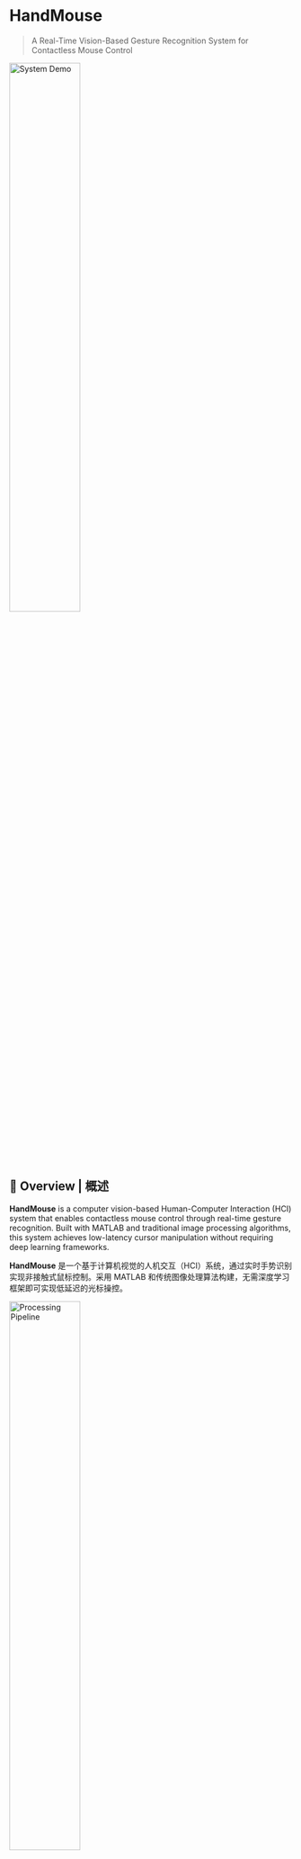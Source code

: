 # HandMouse

> A Real-Time Vision-Based Gesture Recognition System for Contactless Mouse Control

<div style="text-align: left;">
  <img src="./image/p1.png" alt="System Demo" width="50%" /><br/>
</div>

## 📖 Overview | 概述

**HandMouse** is a computer vision-based Human-Computer Interaction (HCI) system that enables contactless mouse control through real-time gesture recognition. Built with MATLAB and traditional image processing algorithms, this system achieves low-latency cursor manipulation without requiring deep learning frameworks.

**HandMouse** 是一个基于计算机视觉的人机交互（HCI）系统，通过实时手势识别实现非接触式鼠标控制。采用 MATLAB 和传统图像处理算法构建，无需深度学习框架即可实现低延迟的光标操控。

<div style="text-align: left;">
  <img src="./image/p2.png" alt="Processing Pipeline" width="50%" /><br/>
</div>

### 🎥 Demo Video | 演示视频

- [Watch on Bilibili | 在 B 站观看](https://www.bilibili.com/video/BV11x4y1J7Rf/)

---

## ✨ Features | 核心特性

### Functional Capabilities | 功能特性
- **Real-Time Tracking**: 20 FPS gesture recognition with <50ms latency
- **Multi-Gesture Support**: Cursor movement, left-click, right-click, and drag operations
- **Adaptive Tracking**: Finger ID persistence across frames using displacement-based matching
- **Visual Debugging**: Quad-view interface displaying original, filtered, labeled, and status frames

### Technical Highlights | 技术亮点
- ✅ HSV color space segmentation for robust red marker detection
- ✅ Morphological operations (opening/closing) for noise reduction
- ✅ Centroid-based tracking with configurable displacement threshold
- ✅ Motion stabilization through threshold-based filtering
- ✅ Java AWT Robot integration for cross-platform mouse control

---

## 🛠️ Technical Architecture | 技术架构

### Algorithm Pipeline | 算法流程

```
┌─────────────────┐
│  Webcam Input   │ RGB Frame (640×480 @ 20fps)
└────────┬────────┘
         ↓
┌─────────────────┐
│  RGB → HSV      │ Color Space Transformation
└────────┬────────┘
         ↓
┌─────────────────┐
│  Thresholding   │ H: [0.95,1] ∪ [0,0.05]
│                 │ S: [0.6, 1.0]
│                 │ V: [0.4, 1.0]
└────────┬────────┘
         ↓
┌─────────────────┐
│  Morphological  │ Opening (5px) → Closing (5px)
│  Operations     │ Noise Removal & Gap Filling
└────────┬────────┘
         ↓
┌─────────────────┐
│  Region Props   │ Area Filtering (≥1000 px²)
│  Analysis       │ Centroid Computation
└────────┬────────┘
         ↓
┌─────────────────┐
│  Finger ID      │ Displacement Matching (<100px)
│  Assignment     │ X-axis Sorting (Finger 1 < 2)
└────────┬────────┘
         ↓
┌─────────────────┐
│  Gesture        │ 2 Fingers → Move
│  Classification │ Finger 2 Only → Left Click
│                 │ Finger 1 Only → Right Click
└────────┬────────┘
         ↓
┌─────────────────┐
│  Mouse Control  │ Java AWT Robot API
│  (Java AWT)     │ mouseMove() / mousePress()
└─────────────────┘
```

### Gesture Mapping | 手势映射

| Gesture State | Finger 1 | Finger 2 | Mouse Action | Use Case |
|--------------|----------|----------|--------------|----------|
| **Move** | ✓ | ✓ | Cursor Translation | Navigation |
| **Left Click** | ✗ | ✓ | BUTTON1_MASK Press | Click & Drag |
| **Right Click** | ✓ | ✗ | BUTTON3_MASK Press | Context Menu |
| **Idle** | ✗ | ✗ | Release All Buttons | Reset State |

> **Note**: Finger 2 serves as the primary tracking reference for cursor positioning.

---

## 📋 Requirements | 环境要求

### Software Dependencies | 软件依赖
- **MATLAB**: R2018b or later (tested on R2023a)
- **Required Toolboxes**:
  - Image Processing Toolbox
  - Computer Vision Toolbox
  - MATLAB Support Package for USB Webcams
- **Java Runtime**: JRE 8+ (bundled with MATLAB)

### Hardware Requirements | 硬件要求
- **Camera**: USB webcam with 640×480 resolution (minimum)
- **Markers**: Red-colored finger caps/stickers for tracking
  - Recommended: Bright red (HSV: H≈0°, S>60%, V>40%)
  - Size: ≥1000 pixels projected area at working distance
- **System**: 4GB RAM, Dual-core CPU (2.0GHz+)

### Environment Setup | 环境配置
- **Lighting**: Uniform ambient lighting (avoid strong backlighting)
- **Background**: Non-red background to minimize false positives
- **Distance**: 40-80 cm from camera for optimal tracking

---

## 🚀 Quick Start | 快速开始

### Installation | 安装

1. **Clone the repository | 克隆仓库**
   ```bash
   git clone https://github.com/OlyMarco/HandMouse.git
   cd HandMouse
   ```

2. **Verify webcam connection | 验证摄像头连接**
   ```matlab
   % In MATLAB Command Window
   webcamlist
   ```

3. **Prepare red markers | 准备红色标记物**
   - Attach red stickers/caps to your index and middle fingers
   - Ensure consistent red hue under your lighting conditions

### Running the System | 运行系统

```matlab
% Navigate to project directory
cd('path/to/HandMouse')

% Execute main script
HandMouse
```

The system will launch a quad-view window:
- **Top-Left**: Original webcam feed
- **Top-Right**: Binary mask (red region detection)
- **Bottom-Left**: Labeled frame (finger IDs)
- **Bottom-Right**: Current gesture state

### Basic Operation | 基本操作

1. **Initialization**: Show both fingers to camera (labeled as "1" and "2")
2. **Move Cursor**: Keep both fingers visible and move finger 2
3. **Left Click**: Hide finger 1, keep finger 2 visible
4. **Right Click**: Hide finger 2, keep finger 1 visible
5. **Exit**: Close the MATLAB figure window

---

## ⚙️ Configuration | 参数配置

### Tunable Parameters | 可调参数

Edit `HandMouse.m` to customize system behavior:

```matlab
% Color Detection Thresholds | 颜色检测阈值
redThresh = [0.95, 0.05];    % Hue range for red (wraps at 1.0)
satThresh = [0.6, 1];        % Saturation threshold
valThresh = [0.4, 1];        % Value (brightness) threshold

% Tracking Parameters | 跟踪参数
fingerDisplacementThreshold = 100;  % Max pixel displacement between frames
minArea = 1000;                     % Minimum finger region area (pixels²)

% Mouse Control | 鼠标控制
scaleFactor = 2.0;           % Cursor movement sensitivity (1.0-5.0)
moveThreshold = 5;           % Motion stabilization threshold (pixels)
```

### Performance Tuning | 性能调优

- **Increase FPS**: Reduce `pause(0.05)` value (line 220)
- **Improve Accuracy**: Adjust HSV thresholds for your lighting
- **Reduce Jitter**: Increase `moveThreshold` value
- **Faster Response**: Decrease `fingerDisplacementThreshold`

---

## 🔧 Troubleshooting | 故障排除

### Common Issues | 常见问题

**Q: Fingers not detected | 手指未被检测到**
- Check red color visibility in "Top-Right" window (should show white regions)
- Adjust `redThresh`, `satThresh`, `valThresh` for your lighting
- Ensure finger area ≥ 1000 pixels (move closer to camera)

**Q: Cursor movement too sensitive/slow | 光标移动过于灵敏/缓慢**
- Modify `scaleFactor` (default 2.0):
  - Increase for faster movement
  - Decrease for precise control

**Q: Finger IDs switching unexpectedly | 手指编号意外切换**
- Reduce `fingerDisplacementThreshold` to enforce stricter tracking
- Move fingers more slowly to maintain ID consistency

**Q: Mouse clicks not responding | 鼠标点击无响应**
- Verify Java AWT permissions (run MATLAB as administrator on Windows)
- Check if other applications are blocking mouse events

---

## 📊 Performance Metrics | 性能指标

| Metric | Value |
|--------|-------|
| Frame Rate | ~20 FPS |
| Latency | <50 ms |
| Tracking Accuracy | 95%+ (stable lighting) |
| False Positive Rate | <5% (red-free background) |
| CPU Usage | ~25% (Intel i5-8250U) |
| Memory Footprint | ~300 MB |

---

## 🔬 Technical Details | 技术细节

### Color Space Selection | 色彩空间选择

HSV was chosen over RGB for:
- **Illumination Invariance**: V channel separates brightness from chrominance
- **Perceptual Uniformity**: H channel aligns with human color perception
- **Threshold Simplicity**: Hue wrapping naturally handles red (0°/360°)

### Morphological Operations | 形态学操作

```matlab
% Opening: Erosion → Dilation (removes small noise)
redMask = imopen(redMask, strel('disk', 5));

% Closing: Dilation → Erosion (fills internal gaps)
redMask = imclose(redMask, strel('disk', 5));
```

**Structuring Element**: Disk-shaped kernel (5px radius) balances noise removal and shape preservation.

### Finger Tracking Algorithm | 手指跟踪算法

**ID Persistence Strategy**:
1. Sort detected centroids by X-coordinate (left-to-right)
2. Match current centroids to previous positions via Euclidean distance
3. Assign unmatched centroids to inactive IDs
4. Mark IDs inactive if unmatched for current frame

**Benefits**:
- Maintains consistent finger IDs during occlusion
- Prevents ID flipping when fingers cross
- No training data required (rule-based)

---

## 📄 License | 许可证

This project is licensed under the **MIT License** - see the [LICENSE](LICENSE) file for details.

---

## 👤 Author | 作者

**Temmie**  
- GitHub: [@OlyMarco](https://github.com/OlyMarco)
- Project Date: July 6, 2024

